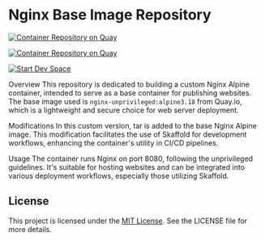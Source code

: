 # Nginx Base Image Repository

[![Container Repository on Quay](https://quay.io/repository/michard/nginx_base_image/status "Container Repository on Quay")](https://quay.io/repository/michard/nginx_base_image)

[![Container Repository on Quay](https://img.shields.io/badge/Quay-Container_Registry-ee0000 "Container Repository on Quay")](https://quay.io/repository/michard/nginx_base_image)

[![Start Dev Space](https://www.eclipse.org/che/contribute.svg)](https://devspaces.apps.ocp.michard.cc#https://github.com/smichard/nginx_base_image)

Overview
This repository is dedicated to building a custom Nginx Alpine container, intended to serve as a base container for publishing websites. The base image used is `nginx-unprivileged:alpine3.18` from Quay.io, which is a lightweight and secure choice for web server deployment.

Modifications
In this custom version, tar is added to the base Nginx Alpine image. This modification facilitates the use of Skaffold for development workflows, enhancing the container's utility in CI/CD pipelines.

Usage
The container runs Nginx on port 8080, following the unprivileged guidelines. It's suitable for hosting websites and can be integrated into various deployment workflows, especially those utilizing Skaffold.

## License

This project is licensed under the [MIT License](./LICENSE). See the LICENSE file for more details.